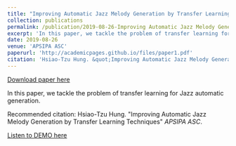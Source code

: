 ```yaml
---
title: "Improving Automatic Jazz Melody Generation by Transfer Learning Techniques"
collection: publications
permalink: /publication/2019-08-26-Improving Automatic Jazz Melody Generation by Transfer Learning Techniques
excerpt: 'In this paper, we tackle the problem of transfer learning for Jazz automatic generation.'
date: 2019-08-26
venue: 'APSIPA ASC'
paperurl: 'http://academicpages.github.io/files/paper1.pdf'
citation: 'Hsiao-Tzu Hung. &quot;Improving Automatic Jazz Melody Generation by Transfer Learning Techniques&quot; <i>APSIPA ASC</i>. 1(1).'
---
```


<a href='http://academicpages.github.io/files/paper1.pdf'>Download paper here</a>

In this paper, we tackle the problem of transfer learning for Jazz automatic generation.

Recommended citation: Hsiao-Tzu Hung. "Improving Automatic Jazz Melody Generation by Transfer Learning Techniques" <i>APSIPA ASC</i>.

[Listen to DEMO here](https://annahung31.github.io/Publication-Demos/publications/jazz_melody_generation/)


